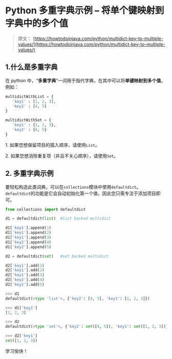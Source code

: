 # Python 多重字典示例 – 将单个键映射到字典中的多个值

> 原文： [https://howtodoinjava.com/python/multidict-key-to-multiple-values/](https://howtodoinjava.com/python/multidict-key-to-multiple-values/)

## 1.什么是多重字典

在 python 中，“**多重字典**”一词用于指代字典，在其中可以将**单键映射到多个值**。 例如：

```py
multidictWithList = {
   'key1' : [1, 2, 3],
   'key2' : [4, 5]
}

multidictWithSet = {
   'key1' : {1, 2, 3},
   'key2' : {4, 5}
}

```

1\.  如果您想保留项目的插入顺序，请使用`List`。

2\.  如果您想消除重复项（并且不关心顺序），请使用`Set`。

## 2\. 多重字典示例

要轻松构造此类词典，可以在`collections`模块中使用`defaultdict`。 `defaultdict`的功能是它会自动初始化第一个值，因此您只需专注于添加项目即可。

```py
from collections import defaultdict

d1 = defaultdict(list)	#list backed multidict

d1['key1'].append(1)
d1['key1'].append(2)
d1['key1'].append(3)
d1['key2'].append(4)
d1['key2'].append(5)

d2 = defaultdict(set) 	#set backed multidict

d2['key1'].add(1)
d2['key1'].add(2)
d2['key1'].add(3)
d2['key2'].add(4)
d2['key2'].add(5)

>>> d1
defaultdict(<type 'list'>, {'key2': [4, 5], 'key1': [1, 2, 3]})

>>> d1['key1']
[1, 2, 3]

>>> d2
defaultdict(<type 'set'>, {'key2': set([4, 5]), 'key1': set([1, 2, 3])})

>>> d2['key1']
set([1, 2, 3])

```

学习愉快！